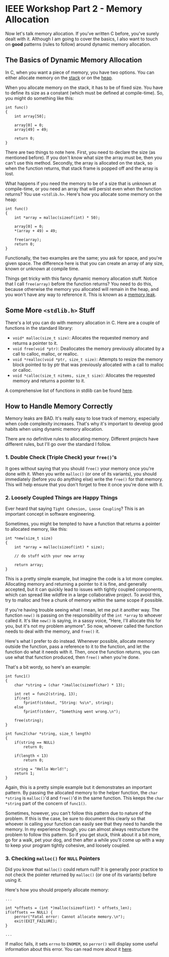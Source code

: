 # IEEE Workshop Part 2 - Memory Allocation
Now let's talk memory allocation. If you've written C before, you've surely dealt with it. Although I am going to cover the basics, I also want to touch on **good** patterns (rules to follow) around dynamic memory allocation.

## The Basics of Dynamic Memory Allocation
In C, when you want a piece of memory, you have two options. You can either allocate memory on the [stack](https://www.gribblelab.org/CBootCamp/7_Memory_Stack_vs_Heap.html) or on the [heap](https://www.gribblelab.org/CBootCamp/7_Memory_Stack_vs_Heap.html).

When you allocate memory on the stack, it has to be of fixed size. You have to define its size as a constant (which must be defined at compile-time). So, you might do something like this:
```
int func()
{
    int array[50];

    array[0] = 0;
    array[49] = 49;

    return 0;
}
```

There are two things to note here. First, you need to declare the size (as mentioned before). If you don't know what size the array must be, then you can't use this method. Secondly, the array is allocated on the stack, so when the function returns, that stack frame is popped off and the array is lost.

What happens if you need the memory to be of a size that is unknown at compile-time, or you need an array that will persist even when the function returns? You use `<stdlib.h>`. Here's how you allocate some memory on the heap:
```
int func()
{
    int *array = malloc(sizeof(int) * 50);

    array[0] = 0;
    *(array + 49) = 49;

    free(array);
    return 0;
}
```

Functionally, the two examples are the same; you ask for space, and you're given space. The difference here is that you can create an array of any size, known or unknown at compile time.

Things get tricky with this fancy dynamic memory allocation stuff. Notice that I call `free(array)` before the function returns? You need to do this, because otherwise the memory you allocated will remain in the heap, and you won't have any way to reference it. This is known as a [memory leak](https://en.wikipedia.org/wiki/Memory_leak).

## Some More `<stdlib.h>` Stuff
There's a lot you can do with memory allocation in C. Here are a couple of functions in the standard library:
- `void* malloc(size_t size)`: Allocates the requested memory and returns a pointer to it.
- `void free(void *ptr)`: Deallocates the memory previously allocated by a call to calloc, malloc, or realloc.
- `void *realloc(void *ptr, size_t size)`: Attempts to resize the memory block pointed to by ptr that was previously allocated with a call to malloc or calloc.
- `void *calloc(size_t nitems, size_t size)`: Allocates the requested memory and returns a pointer to it.

A comprehensive list of functions in stdlib can be found [here](https://www.tutorialspoint.com/c_standard_library/stdlib_h.htm).

## How to Handle Memory Correctly
Memory leaks are BAD. It's really easy to lose track of memory, especially when code complexity increases. That's why it's important to develop good habits when using dynamic memory allocation.

There are no definitive rules to allocating memory. Different projects have different rules, but I'll go over the standard I follow.

### 1. Double Check (Triple Check) your `free()`'s
It goes without saying that you should `free()` your memory once you're done with it. When you write `malloc()` (or one of its variants), you should immediately (before you do anything else) write the `free()` for that memory. This will help ensure that you don't forget to free it once you're done with it.

### 2. Loosely Coupled Things are Happy Things
Ever heard that saying `Tight Cohesion, Loose Coupling`? This is an important concept in software engineering.

Sometimes, you might be tempted to have a function that returns a pointer to allocated memory, like this:
```
int *new(size_t size)
{
    int *array = malloc(sizeof(int) * size);

    // do stuff with your new array

    return array;
}
```

This is a pretty simple example, but imagine the code is a lot more complex. Allocating memory and returning a pointer to it is fine, and generally accepted, but it can quickly lead to issues with tightly coupled components, which can spread like wildfire in a large collaborative project. To avoid this, try to malloc and free a chunk of memory within the same scope if possible.

If you're having trouble seeing what I mean, let me put it another way. The function `new()` is passing on the responsibility of the `int *array` to whoever called it. It's like `new()` is saying, in a sassy voice, "Here, I'll allocate this for you, but it's not my problem anymore". So now, whoever called the function needs to deal with the memory, and `free()` it.

Here's what I prefer to do instead. Whenever possible, allocate memory outside the function, pass a reference to it to the function, and let the function do what it needs with it. Then, once the function returns, you can use what that function produced, then `free()` when you're done.

That's a bit wordy, so here's an example:
```
int func1()
{
    char *string = (char *)malloc(sizeof(char) * 13);

    int ret = func2(string, 13);
    if(ret)
        fprintf(stdout, "String: %s\n", string);
    else
        fprintf(stderr, "Something went wrong.\n");

    free(string);
}

int func2(char *string, size_t length)
{
    if(string == NULL)
        return 0;

    if(length < 13)
        return 0;

    string = "Hello World!";
    return 1;
}
```

Again, this is a pretty simple example but it demonstrates an important pattern. By passing the allocated memory to the helper function, the `char *string` is `malloc()`'d and `free()`'d in the same function. This keeps the `char *string` part of the concern of `func1()`.

Sometimes, however, you can't follow this pattern due to nature of the problem. If this is the case, be sure to document this clearly so that whoever is calling your function can easily see that they need to handle the memory. In my experience though, you can almost always restructure the problem to follow this pattern. So if you get stuck, think about it a bit more, go for a walk, pet your dog, and then after a while you'll come up with a way to keep your program tightly cohesive, and loosely coupled.

### 3. Checking `malloc()` for `NULL` Pointers
Did you know that `malloc()` could return null? It is generally poor practice to not check the pointer returned by `malloc()` (or one of its variants) before using it.

Here's how you should properly allocate memory:
```
...

int *offsets = (int *)malloc(sizeof(int) * offsets_len);
if(offsets == NULL) {
    perror("Fatal error: Cannot allocate memory.\n");
    exit(EXIT_FAILURE);
}

...
```

If malloc fails, it sets `errno` to `ENOMEM`, so `perror()` will display some useful information about this error. You can read more about it [here](https://stackoverflow.com/a/35026995).
